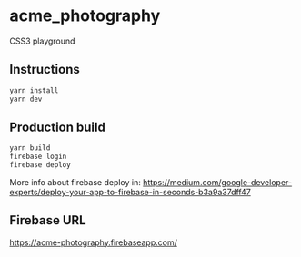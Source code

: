 # acme_photography

CSS3 playground

## Instructions

```bash
yarn install
yarn dev
```

## Production build

```bash
yarn build
firebase login
firebase deploy
```

More info about firebase deploy in: <https://medium.com/google-developer-experts/deploy-your-app-to-firebase-in-seconds-b3a9a37dff47>

## Firebase URL

<https://acme-photography.firebaseapp.com/>
